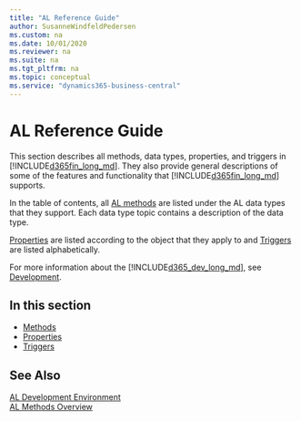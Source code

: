 ```yaml
---
title: "AL Reference Guide"
author: SusanneWindfeldPedersen
ms.custom: na
ms.date: 10/01/2020
ms.reviewer: na
ms.suite: na
ms.tgt_pltfrm: na
ms.topic: conceptual
ms.service: "dynamics365-business-central"
---
```


# AL Reference Guide
This section describes all methods, data types, properties, and triggers in [!INCLUDE[d365fin_long_md](includes/d365fin_long_md.md)]. They also provide general descriptions of some of the features and functionality that [!INCLUDE[d365fin_long_md](includes/d365fin_long_md.md)] supports.  

In the table of contents, all [AL methods](methods-auto/library.md) are listed under the AL data types that they support. Each data type topic contains a description of the data type.  

[Properties](properties/devenv-properties.md) are listed according to the object that they apply to and [Triggers](triggers/devenv-triggers.md) are listed alphabetically.  

For more information about the [!INCLUDE[d365_dev_long_md](includes/d365_dev_long_md.md)], see [Development](devenv-dev-overview.md).  

## In this section  

- [Methods](methods-auto/library.md)  
- [Properties](properties/devenv-properties.md)  
- [Triggers](triggers/devenv-triggers.md)  

## See Also  
[AL Development Environment](devenv-reference-overview.md)  
[AL Methods Overview](devenv-al-methods.md)  

